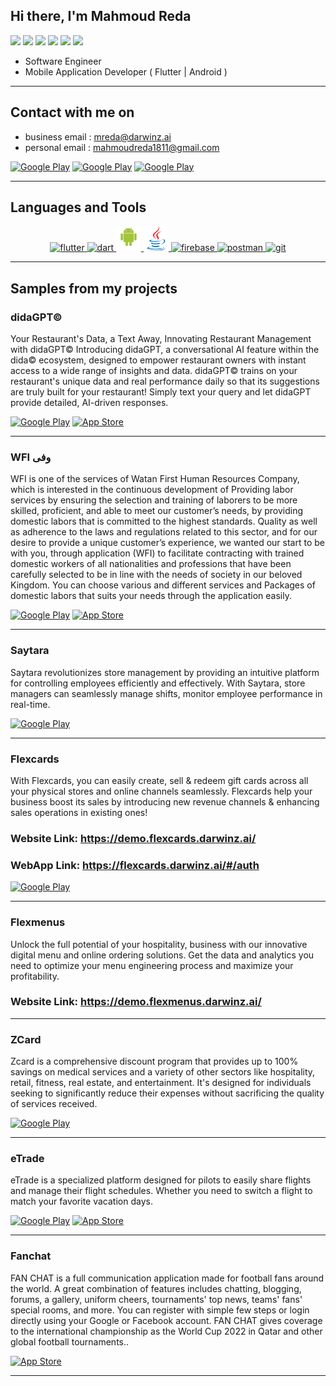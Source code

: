 <h2> Hi there, I'm Mahmoud Reda </h2>


![](https://img.shields.io/badge/Mobile-Engineer-purple)  ![](https://img.shields.io/badge/Flutter-Junior-informational) ![](https://img.shields.io/badge/Dart-Lover-6B9CB0) ![](https://img.shields.io/badge/Android-Developer-green) ![](https://img.shields.io/badge/Java-Lover-yellowgreen) ![](https://img.shields.io/badge/Exp-3+yrs-red)

- Software Engineer
- Mobile Application Developer ( Flutter | Android )
<hr>

<h2> Contact with me on </h2>

- business email : mreda@darwinz.ai
- personal email : mahmoudreda1811@gmail.com


<p><a href="http://Wa.me/201277556432" target="_blank"><img alt="Google Play" src="https://img.shields.io/badge/whatsapp%20-128C7E.svg?style=for-the-badge&logo=whatsapp&logoColor=white" /></a> <a href="[https://www.facebook.com/profile.php?id=100013281158897](https://www.facebook.com/share/15PoV1LBpz/)" target="_blank"><img alt="Google Play" src="https://img.shields.io/badge/Facebook-4267B2.svg?style=for-the-badge&logo=facebook&logoColor=white" /></a> <a href="[https://www.linkedin.com/in/mohamed-mmdouh-32492a1a1/](https://www.linkedin.com/in/mahmoud-reda-11a016209/)" target="_blank"><img alt="Google Play" src="https://img.shields.io/badge/linkedin-0077b5.svg?style=for-the-badge&logo=linkedin&logoColor=white" /></a> <p>

<hr>



<h2> Languages and Tools </h2>

<p align="center"> </a> <a href="https://flutter.dev" target="_blank" rel="noreferrer"> <img src="https://www.vectorlogo.zone/logos/flutterio/flutterio-icon.svg" alt="flutter" width="40" height="40"/> </a> <a href="https://dart.dev" target="_blank" rel="noreferrer"> <img src="https://www.vectorlogo.zone/logos/dartlang/dartlang-icon.svg" alt="dart" width="40" height="40"/> </a> <a href="https://developer.android.com" target="_blank" rel="noreferrer"> <img src="https://raw.githubusercontent.com/devicons/devicon/master/icons/android/android-original-wordmark.svg" alt="android" width="40" height="40"/> <a href="https://www.java.com" target="_blank" rel="noreferrer"> <img src="https://raw.githubusercontent.com/devicons/devicon/master/icons/java/java-original.svg" alt="java" width="40" height="40"/> </a> <a href="https://firebase.google.com/" target="_blank" rel="noreferrer"> <img src="https://www.vectorlogo.zone/logos/firebase/firebase-icon.svg" alt="firebase" width="40" height="40"/> </a> <a href="https://postman.com" target="_blank" rel="noreferrer"> <img src="https://www.vectorlogo.zone/logos/getpostman/getpostman-icon.svg" alt="postman" width="40" height="40"/> </a> <a href="https://git-scm.com/" target="_blank" rel="noreferrer"> <img src="https://www.vectorlogo.zone/logos/git-scm/git-scm-icon.svg" alt="git" width="40" height="40"/> </a> </p>

<hr>

<h2> Samples from my projects </h2>


### didaGPT©
Your Restaurant's Data, a Text Away,
Innovating Restaurant Management with didaGPT© 
Introducing didaGPT, a conversational AI feature within the dida© ecosystem, designed to empower restaurant owners with instant access to a wide range of insights and data. 
didaGPT© trains on your restaurant's unique data and real performance daily so that its suggestions are truly built for your restaurant! Simply text your query and let didaGPT provide detailed, AI-driven responses.

<p><a href="https://play.google.com/store/apps/details?id=darwinz.ai.didagpt3" target="_blank"><img alt="Google Play" src="https://img.shields.io/badge/Get%20it%20on%20google%20play-blue.svg?style=for-the-badge&logo=google-play" /></a>  <a href="https://apps.apple.com/us/app/didagpt/id6477492861" target="_blank"><img alt="App Store" src="https://img.shields.io/badge/Get%20it%20on%20app%20store-black.svg?style=for-the-badge&logo=app-store&logoColor=white" /></a><p>

<hr>

### WFI وفى
WFI is one of the services of Watan First Human Resources Company, which is interested in the continuous development of Providing labor services by ensuring the selection and training of laborers to be more skilled, proficient, and able to meet our customer’s needs, by providing domestic labors that is committed to the highest standards. Quality as well as adherence to the laws and regulations related to this sector, and for our desire to provide a unique customer’s experience, we wanted our start to be with you, through application (WFI) to facilitate contracting with trained domestic workers of all nationalities and professions that have been carefully selected to be in line with the needs of society in our beloved Kingdom. You can choose various and different services and Packages of domestic labors that suits your needs through the application easily.

<p><a href="https://play.google.com/store/apps/details?id=watan.app.wfi" target="_blank"><img alt="Google Play" src="https://img.shields.io/badge/Get%20it%20on%20google%20play-blue.svg?style=for-the-badge&logo=google-play" /></a>  <a href="https://apps.apple.com/eg/app/wfi-%D9%88%D9%81%D9%8A/id6443803109" target="_blank"><img alt="App Store" src="https://img.shields.io/badge/Get%20it%20on%20app%20store-black.svg?style=for-the-badge&logo=app-store&logoColor=white" /></a><p>
 
<hr>


### Saytara
Saytara revolutionizes store management by providing an intuitive platform for controlling employees efficiently and effectively. With Saytara, store managers can seamlessly manage shifts, monitor employee performance in real-time.

<p><a href="[https://play.google.com/store/apps/details?id=watan.app.wfi](https://play.google.com/store/apps/details?id=darwinz.ai.saytara.saytara)" target="_blank"><img alt="Google Play" src="https://img.shields.io/badge/Get%20it%20on%20google%20play-blue.svg?style=for-the-badge&logo=google-play" /></a> <p>
 
<hr>


### Flexcards
With Flexcards, you can easily create, sell & redeem gift cards across all your physical stores and online channels seamlessly. 
Flexcards help your business boost its sales by introducing new revenue channels & enhancing sales operations in existing ones!

### Website Link:  https://demo.flexcards.darwinz.ai/
### WebApp Link:  https://flexcards.darwinz.ai/#/auth
<p><a href="https://play.google.com/store/apps/details?id=darwinz.ai.flexcard" target="_blank"><img alt="Google Play" src="https://img.shields.io/badge/Get%20it%20on%20google%20play-blue.svg?style=for-the-badge&logo=google-play" /></a> <p>
 
<hr>


### Flexmenus
Unlock the full potential of your hospitality, business with our innovative digital menu and online ordering solutions.
Get the data and analytics you need to optimize your menu engineering process and maximize your profitability.

### Website Link:  https://demo.flexmenus.darwinz.ai/
 
<hr>

### ZCard
Zcard is a comprehensive discount program that provides up to 100% savings on medical services and a variety of other sectors like hospitality, retail, fitness, real estate, and entertainment. It's designed for individuals seeking to significantly reduce their expenses without sacrificing the quality of services received.

<p><a href="https://play.google.com/store/apps/details?id=zcard.app.zcard" target="_blank"><img alt="Google Play" src="https://img.shields.io/badge/Get%20it%20on%20google%20play-blue.svg?style=for-the-badge&logo=google-play" /></a> <p>
 
<hr>


### eTrade
eTrade is a specialized platform designed for pilots to easily share flights and manage their flight schedules. Whether you need to switch a flight 
to match your favorite vacation days.  

<p><a href="[https://play.google.com/store/apps/details?id=com.receety.receety](https://play.google.com/store/apps/details?id=com.travel.travel_system)" target="_blank"><img alt="Google Play" src="https://img.shields.io/badge/Get%20it%20on%20google%20play-blue.svg?style=for-the-badge&logo=google-play" /></a>  <a href="[https://apps.apple.com/app/receety/id6448748611](https://apps.apple.com/sa/app/etrade-flights/id6657992029)" target="_blank"><img alt="App Store" src="https://img.shields.io/badge/Get%20it%20on%20app%20store-black.svg?style=for-the-badge&logo=app-store&logoColor=white" /></a><p>
 
<hr>


### Fanchat
FAN CHAT is a full communication application made for football fans around the world.
A great combination of features includes chatting, blogging, forums, a gallery, uniform cheers, tournaments' top news, teams' fans' special rooms, and more.
You can register with simple few steps or login directly using your Google or Facebook account.
FAN CHAT gives coverage to the international championship as the World Cup 2022 in Qatar and other global football tournaments..
<p><a href="[https://apps.apple.com/app/gas-plus/id1662697146](https://apps.apple.com/eg/app/soccer-fanchat/id6444244207)" target="_blank"><img alt="App Store" src="https://img.shields.io/badge/Get%20it%20on%20app%20store-black.svg?style=for-the-badge&logo=app-store&logoColor=white" /></a><p>
 
<hr>
